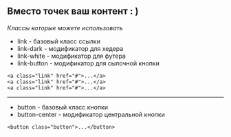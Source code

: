 <!-- Модификаторы для ссылок -->
## Вместо точек ваш контент : )
*Классы которые можете использовать*
 - link - базовый класс ссылки
 - link-dark - модификатор для хедера
 - link-white - модификатор для футера
 - link-button - модификатор для сылочной кнопки

```<a class="link" href="#">...</a>```<br>
```<a class="link" href="#">...</a>```<br>
```<a class="link" href="#">...</a>```<br>

---
<!-- так же вы можете использовать кнопку -->
 - button - базовый класс кнопки 
 - button-center - модификатор центральной кнопки

```<button class="button">...</button>```